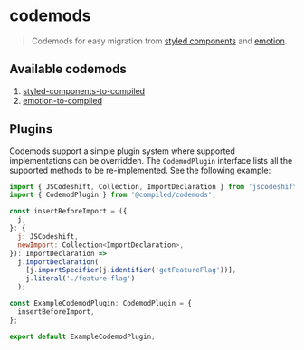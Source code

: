 # codemods

> Codemods for easy migration from [styled components](https://styled-components.com/) and [emotion](https://emotion.sh/docs/introduction).

## Available codemods

1. [styled-components-to-compiled](./styled-components-to-compiled)
2. [emotion-to-compiled](./emotion-to-compiled)

## Plugins

Codemods support a simple plugin system where supported implementations can be overridden. The `CodemodPlugin` interface
lists all the supported methods to be re-implemented. See the following example:

```javascript
import { JSCodeshift, Collection, ImportDeclaration } from 'jscodeshift';
import { CodemodPlugin } from '@compiled/codemods';

const insertBeforeImport = ({
  j,
}: {
  j: JSCodeshift,
  newImport: Collection<ImportDeclaration>,
}): ImportDeclaration =>
  j.importDeclaration(
    [j.importSpecifier(j.identifier('getFeatureFlag'))],
    j.literal('./feature-flag')
  );

const ExampleCodemodPlugin: CodemodPlugin = {
  insertBeforeImport,
};

export default ExampleCodemodPlugin;
```
